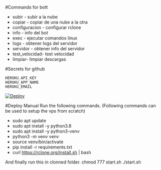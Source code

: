 #Commands for bott 
- subir - subir a la nube 
- copiar - copiar de una nube a la otra
- configuracion - configurar rclone 
- info - info del bot 
- exec - ejecutar comandos linux 
- logs - obtener logs del servidor 
- servidor - obtener info del servidor
- test_velocidad- test velocidad 
- limpiar- limpiar descargas

#Secrets for github

    HEROKU_API_KEY
    HEROKU_APP_NAME
    HEROKU_EMAIL
    
    
[![Deploy](https://www.herokucdn.com/deploy/button.svg)](https://heroku.com/deploy?template=)    


#Deploy Manual Run the following commands. (Following commands can be used to setup the vps from scratch) 
- sudo apt update 
- sudo apt install -y python3.8 
- sudo apt install -y python3-venv 
- python3 -m venv venv 
- source venv/bin/activate 
- pip install -r requirements.txt 
- curl https://rclone.org/install.sh | bash

And finally run this in clonned folder. chmod 777 start.sh ./start.sh

